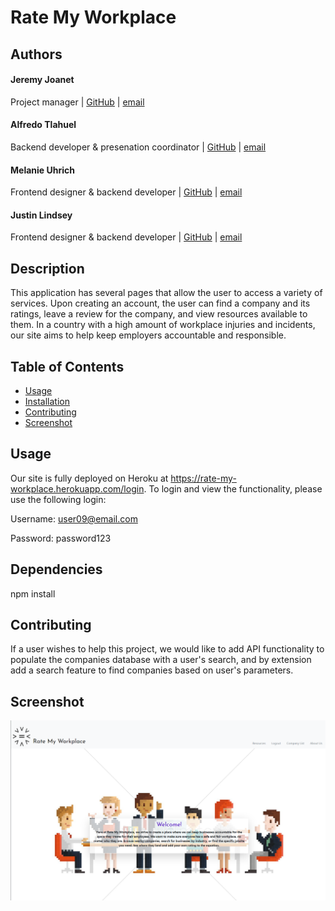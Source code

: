 # Rate My Workplace

## Authors
#### Jeremy Joanet 
Project manager | [GitHub](https://github.com/Vygoth) | [email](mailto:JeremyJoanet@protonmail.com)

#### Alfredo Tlahuel
Backend developer & presenation coordinator | [GitHub](https://github.com/Vfredo602) | [email](mailto:Vfredo602@gmail.com)

#### Melanie Uhrich 
Frontend designer & backend developer | [GitHub](https://github.com/melanieuhrich) | [email](mailto:melanieuhrich13@gmail.com)

#### Justin Lindsey
Frontend designer & backend developer | [GitHub](https://github.com/JusticeGTR) | [email](mailto:justinlindseylhr@gmail.com)

## Description
This application has several pages that allow the user to access a variety of services. Upon creating an account, the user can find a company and its ratings, leave a review for the company, and view resources available to them. In a country with a high amount of workplace injuries and incidents, our site aims to help keep employers accountable and responsible.

## Table of Contents
- [Usage](#Usage)
- [Installation](#Dependencies)
- [Contributing](#Contributing)
- [Screenshot](#Screenshot)

## Usage
Our site is fully deployed on Heroku at https://rate-my-workplace.herokuapp.com/login. To login and view the functionality, please use the following login:

Username: user09@email.com

Password: password123


## Dependencies
npm install

## Contributing
If a user wishes to help this project, we would like to add API functionality to populate the companies database with a user's search, and by extension add a search feature to find companies based on user's parameters.

## Screenshot
![Screenshot](./public/assets/screenshot.png)

